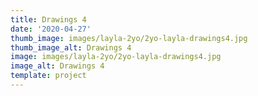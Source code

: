 ```yaml
---
title: Drawings 4
date: '2020-04-27'
thumb_image: images/layla-2yo/2yo-layla-drawings4.jpg
thumb_image_alt: Drawings 4
image: images/layla-2yo/2yo-layla-drawings4.jpg
image_alt: Drawings 4
template: project
---
```

